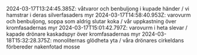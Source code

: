 2024-03-17T13:24:45.385Z: våtvaror och benbuljong i kupade händer / vi hamstrar i deras silverfasaders myr
2024-03-17T14:58:40.953Z: varovurm och benbuljong, soppa som aldrig slutar koka / vår uppkastning över kromfasadernas myr
2024-03-17T15:01:42.797Z: varovurm i heta slevar / kapade drönare kaskadspyr över kromfasadernas myr
2024-03-18T15:32:28.375Z: monoliternas glödheta yta / våra drönares cirkeldans förbereder nakenfotad mosse
